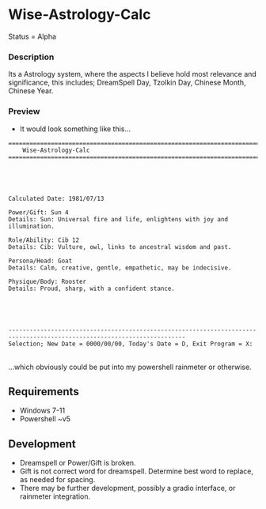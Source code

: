 # Wise-Astrology-Calc
Status = Alpha

### Description
Its a Astrology system, where the aspects I believe hold most relevance and significance, this includes; DreamSpell Day, Tzolkin Day, Chinese Month, Chinese Year.

### Preview
- It would look something like this...
```
========================================================================================================================
    Wise-Astrology-Calc
========================================================================================================================





Calculated Date: 1981/07/13

Power/Gift: Sun 4
Details: Sun: Universal fire and life, enlightens with joy and illumination.

Role/Ability: Cib 12
Details: Cib: Vulture, owl, links to ancestral wisdom and past.

Persona/Head: Goat
Details: Calm, creative, gentle, empathetic, may be indecisive.

Physique/Body: Rooster
Details: Proud, sharp, with a confident stance.





------------------------------------------------------------------------------------------------------------------------
Selection; New Date = 0000/00/00, Today's Date = D, Exit Program = X:

```
<br>...which obviously could be put into my powershell rainmeter or otherwise.

## Requirements
- Windows 7-11
- Powershell ~v5

## Development
- Dreamspell or Power/Gift is broken.
- Gift is not correct word for dreamspell. Determine best word to replace, as needed for spacing. 
- There may be further development, possibly a gradio interface, or rainmeter integration.

